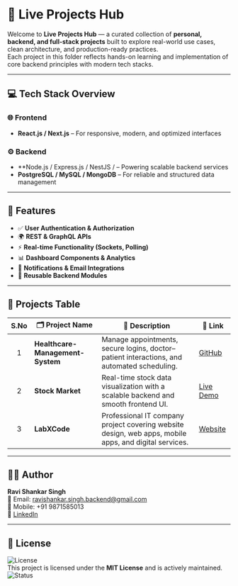 # 🚀 Live Projects Hub  

Welcome to **Live Projects Hub** — a curated collection of **personal, backend, and full-stack projects** built to explore real-world use cases, clean architecture, and production-ready practices.  
Each project in this folder reflects hands-on learning and implementation of core backend principles with modern tech stacks.  

---

## 💻 Tech Stack Overview  

### 🌐 Frontend  
- **React.js / Next.js** – For responsive, modern, and optimized interfaces  

### ⚙️ Backend  
- **Node.js / Express.js / NestJS /  – Powering scalable backend services  
- **PostgreSQL / MySQL / MongoDB** – For reliable and structured data management  

---

## 🧠 Features  

- ✅ **User Authentication & Authorization**  
- 🌍 **REST & GraphQL APIs**  
- ⚡ **Real-time Functionality (Sockets, Polling)**  
- 📊 **Dashboard Components & Analytics**  
- 🔔 **Notifications & Email Integrations**  
- 🧩 **Reusable Backend Modules**  

---

## 📂 Projects Table  

| S.No | 🗂 Project Name | 🔧 Description | 🔗 Link |
|:--:|----------------|----------------|----------|
| 1 | **Healthcare-Management-System** | Manage appointments, secure logins, doctor–patient interactions, and automated scheduling. | [GitHub](https://github.com/Rvcode-spec/Full-Stack-Solution-2025/tree/master/CodeYaan-Academy) |
| 2 | **Stock Market** | Real-time stock data visualization with a scalable backend and smooth frontend UI. | [Live Demo](https://stockvisionin.netlify.app/) |
| 3 | **LabXCode** | Professional IT company project covering website design, web apps, mobile apps, and digital services. | [Website](https://labxcode.netlify.app/) |

---

## 👨‍💻 Author  

**Ravi Shankar Singh**  
📧 Email: [ravishankar.singh.backend@gmail.com](mailto:ravishankar.singh.backend@gmail.com)  
📱 Mobile: +91 9871585013  
🔗 [LinkedIn](https://www.linkedin.com/in/ravishankarsinghsde/)  

---

## 📜 License  

![License](https://img.shields.io/badge/License-MIT-yellow)  
This project is licensed under the **MIT License** and is actively maintained.  
![Status](https://img.shields.io/badge/Maintained-Yes-success)
